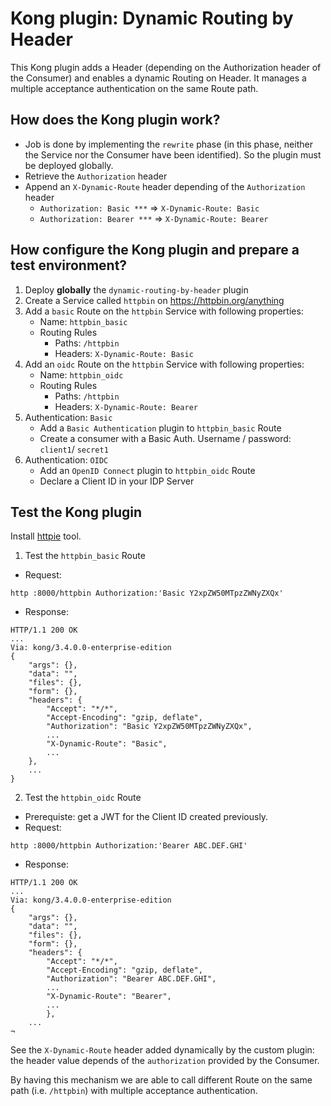 # Kong plugin: Dynamic Routing by Header
This Kong plugin adds a Header (depending on the Authorization header of the Consumer) and enables a dynamic Routing on Header. It manages a multiple acceptance authentication on the same Route path.

## How does the Kong plugin work?
- Job is done by implementing the `rewrite` phase (in this phase, neither the Service nor the Consumer have been identified). So the plugin must be deployed globally.
- Retrieve the `Authorization` header
- Append an `X-Dynamic-Route` header depending of the `Authorization` header
  - `Authorization: Basic ***` => `X-Dynamic-Route: Basic`
  - `Authorization: Bearer ***` => `X-Dynamic-Route: Bearer`

## How configure the Kong plugin and prepare a test environment?
1) Deploy **globally** the `dynamic-routing-by-header` plugin 
2) Create a Service called `httpbin` on https://httpbin.org/anything
3) Add a `basic` Route on the `httpbin` Service with following properties:
    - Name: `httpbin_basic`
    - Routing Rules
      - Paths: `/httpbin`
      - Headers: `X-Dynamic-Route: Basic`
4) Add an `oidc` Route on the `httpbin` Service with following properties:
    - Name: `httpbin_oidc`
    - Routing Rules
      - Paths: `/httpbin`
      - Headers: `X-Dynamic-Route: Bearer`
5) Authentication: `Basic`
    - Add a `Basic Authentication` plugin to `httpbin_basic` Route
    - Create a consumer with a Basic Auth. Username / password: `client1`/ `secret1`
6) Authentication: `OIDC`
    - Add an `OpenID Connect` plugin to `httpbin_oidc` Route
    - Declare a Client ID in your IDP Server
  
## Test the Kong plugin
Install [httpie](https://httpie.io/) tool.
1) Test the `httpbin_basic` Route
- Request:
```shell
http :8000/httpbin Authorization:'Basic Y2xpZW50MTpzZWNyZXQx'
```
- Response:
```shell
HTTP/1.1 200 OK
...
Via: kong/3.4.0.0-enterprise-edition
{
    "args": {},
    "data": "",
    "files": {},
    "form": {},
    "headers": {
        "Accept": "*/*",
        "Accept-Encoding": "gzip, deflate",
        "Authorization": "Basic Y2xpZW50MTpzZWNyZXQx",
        ...
        "X-Dynamic-Route": "Basic",
        ...
    },
    ...
}
```

2) Test the `httpbin_oidc` Route
- Prerequiste: get a JWT for the Client ID created previously.
- Request:
```shell
http :8000/httpbin Authorization:'Bearer ABC.DEF.GHI'
```
- Response:
```shell
HTTP/1.1 200 OK
...
Via: kong/3.4.0.0-enterprise-edition
{
    "args": {},
    "data": "",
    "files": {},
    "form": {},
    "headers": {
        "Accept": "*/*",
        "Accept-Encoding": "gzip, deflate",
        "Authorization": "Bearer ABC.DEF.GHI",
        ...
        "X-Dynamic-Route": "Bearer",
        ...
        },
    ...
¬
```
See the `X-Dynamic-Route` header added dynamically by the custom plugin: the header value depends of the `authorization` provided by the Consumer. 

By having this mechanism we are able to call different Route on the same path (i.e. `/httpbin`) with multiple acceptance authentication.